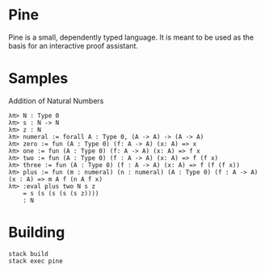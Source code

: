 # Pine
Pine is a small, dependently typed language. It is meant to be used as the basis for an interactive
proof assistant.

# Samples
Addition of Natural Numbers 
```
λπ> N : Type 0 
λπ> s : N -> N
λπ> z : N
λπ> numeral := forall A : Type 0, (A -> A) -> (A -> A)
λπ> zero := fun (A : Type 0) (f: A -> A) (x: A) => x
λπ> one := fun (A : Type 0) (f: A -> A) (x: A) => f x
λπ> two := fun (A : Type 0) (f : A -> A) (x: A) => f (f x)
λπ> three := fun (A : Type 0) (f : A -> A) (x: A) => f (f (f x))
λπ> plus := fun (m : numeral) (n : numeral) (A : Type 0) (f : A -> A) (x : A) => m A f (n A f x)
λπ> :eval plus two N s z
    = s (s (s (s (s z))))
    : N
```


# Building
```
stack build
stack exec pine
```
